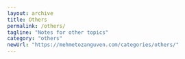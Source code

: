 ```yaml
---
layout: archive
title: Others
permalink: /others/
tagline: "Notes for other topics"
category: "others"
newUrl: "https://mehmetozanguven.com/categories/others/"
---
```

